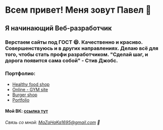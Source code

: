 # Всем привет! Меня зовут Павел 👋
## Я начинающий Веб-разработчик
### Верстаем сайты под ГОСТ 😄. Качественно и красиво. Совершенствуюсь и в других направлениях. Делаю всё для того, чтобы стать профи разработчиком. "Сделай шаг, и дорога появится сама собой" - Стив Джобс.
### Портфолио:
- [Healthy food shop](https://mrbiosh.github.io/Module02-Shop/dist/)
- [Online - GYM site](https://mrbiosh.github.io/Module01_Diplom/index.html)
- [Burger shop](https://mrbiosh.github.io/Module01_Burger/index.html)
- [Portfolio](https://mrbiosh.github.io/Module02-Diplom/dist/)
#### Мой ВК: [ссылка тут](https://vk.com/realconst)
###### Связь со мной: MaZaHaKa1695@gmail.com 💬
<!--
**MrBIOsh/MrBIOsh** is a ✨ _special_ ✨ repository because its `README.md` (this file) appears on your GitHub profile.

Here are some ideas to get you started:

- 🔭 I’m currently working on ...
- 🌱 I’m currently learning ...
- 👯 I’m looking to collaborate on ...
- 🤔 I’m looking for help with ...
- 💬 Ask me about ...
- 📫 How to reach me: ...
- 😄 Pronouns: ...
- ⚡ Fun fact: ...
-->
